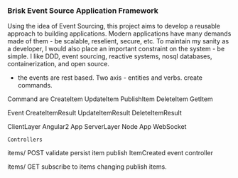 ### Brisk Event Source Application Framework 



Using the idea of Event Sourcing, this project aims to develop a reusable approach to building applications.
Modern applications have many demands made of them - be scalable, reselient, secure, etc. To maintain my sanity as a developer, I would also place an important constraint on the system - 
be simple. 
I like DDD, event sourcing, reactive systems, nosql databases, containerization, and open source. 


- the events are rest based. Two axis - entities and verbs. create commands. 

Command are CreateItem
UpdateItem
    PublishItem
DeleteItem
GetItem

Event
CreateItemResult
UpdateItemResult
DeleteItemResult

ClientLayer
    Angular2 App
ServerLayer
    Node App
    WebSocket
    
    Controllers
    
items/ POST
validate 
persist item
publish ItemCreated event
controller 

items/ GET
subscribe to items changing
publish items.
